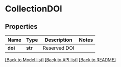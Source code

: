 # CollectionDOI

## Properties
Name | Type | Description | Notes
------------ | ------------- | ------------- | -------------
**doi** | **str** | Reserved DOI | 

[[Back to Model list]](../README.md#documentation-for-models) [[Back to API list]](../README.md#documentation-for-api-endpoints) [[Back to README]](../README.md)


